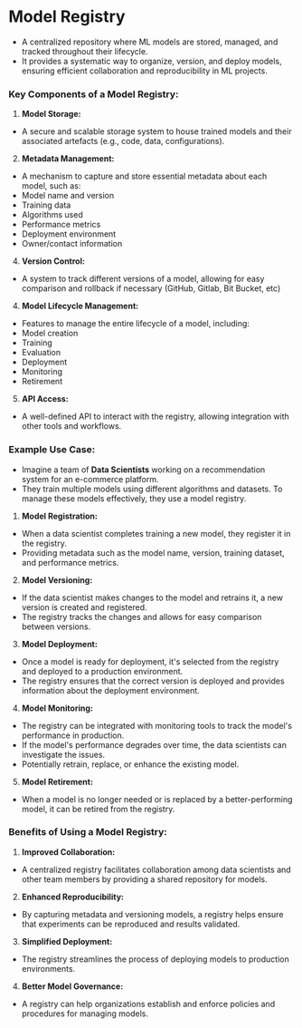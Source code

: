 # Model Registry

- A centralized repository where ML models are stored, managed, and tracked throughout their lifecycle.
- It provides a systematic way to organize, version, and deploy models, ensuring efficient collaboration and reproducibility in ML projects.

### Key Components of a Model Registry:

1. **Model Storage:** 
- A secure and scalable storage system to house trained models and their associated artefacts (e.g., code, data, configurations).

2. **Metadata Management:** 
- A mechanism to capture and store essential metadata about each model, such as:
- Model name and version
- Training data
- Algorithms used
- Performance metrics
- Deployment environment
- Owner/contact information

4. **Version Control:** 
- A system to track different versions of a model, allowing for easy comparison and rollback if necessary (GitHub, Gitlab, Bit Bucket, etc)

4. **Model Lifecycle Management:** 
- Features to manage the entire lifecycle of a model, including:
- Model creation
- Training
- Evaluation
- Deployment
- Monitoring
- Retirement

5. **API Access:** 
- A well-defined API to interact with the registry, allowing integration with other tools and workflows.

### Example Use Case:
- Imagine a team of **Data Scientists** working on a recommendation system for an e-commerce platform.
- They train multiple models using different algorithms and datasets. To manage these models effectively, they use a model registry.

1. **Model Registration:** 
- When a data scientist completes training a new model, they register it in the registry.
- Providing metadata such as the model name, version, training dataset, and performance metrics.

2. **Model Versioning:** 
- If the data scientist makes changes to the model and retrains it, a new version is created and registered.
- The registry tracks the changes and allows for easy comparison between versions.

3. **Model Deployment:** 
- Once a model is ready for deployment, it's selected from the registry and deployed to a production environment.
- The registry ensures that the correct version is deployed and provides information about the deployment environment.

4. **Model Monitoring:** 
- The registry can be integrated with monitoring tools to track the model's performance in production.
- If the model's performance degrades over time, the data scientists can investigate the issues.
- Potentially retrain, replace, or enhance the existing model.

5. **Model Retirement:** 
- When a model is no longer needed or is replaced by a better-performing model, it can be retired from the registry.

### Benefits of Using a Model Registry:

1. **Improved Collaboration:** 
- A centralized registry facilitates collaboration among data scientists and other team members by providing a shared repository for models.

2. **Enhanced Reproducibility:** 
- By capturing metadata and versioning models, a registry helps ensure that experiments can be reproduced and results validated.

3. **Simplified Deployment:** 
- The registry streamlines the process of deploying models to production environments.

4. **Better Model Governance:** 
- A registry can help organizations establish and enforce policies and procedures for managing models.
